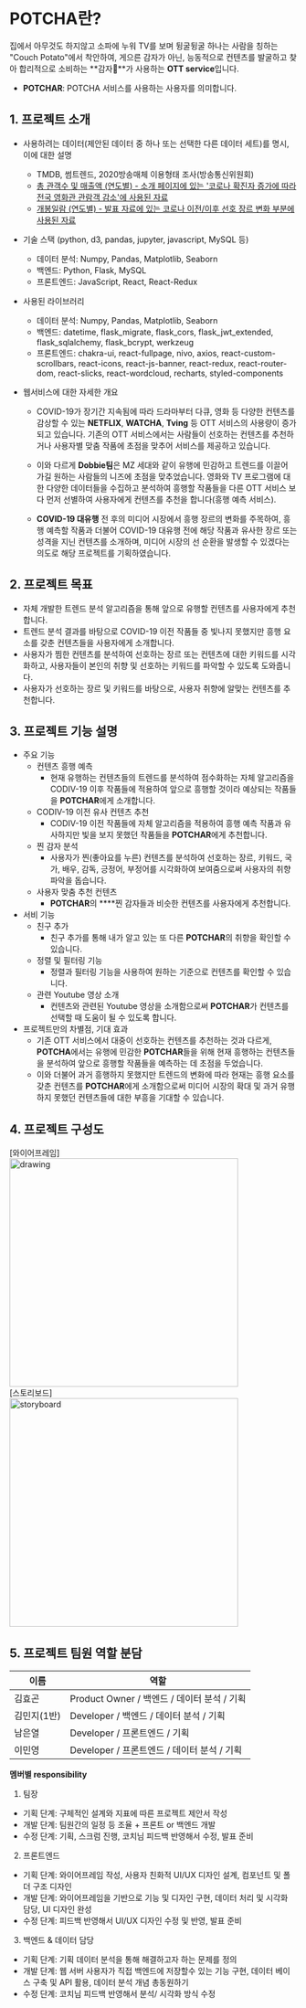 # **POTCHA란?**

집에서 아무것도 하지않고 소파에 누워 TV를 보며 뒹굴뒹굴 하나는 사람을 칭하는 "Couch Potato"에서 착안하여, 게으른 감자가 아닌, 능동적으로 컨텐츠를 발굴하고 찾아 합리적으로 소비하는 **감자🥔**가 사용하는 **OTT service**입니다.
  - **POTCHAR**: POTCHA 서비스를 사용하는 사용자를 의미합니다.

## 1. 프로젝트 소개
  - 사용하려는 데이터(제안된 데이터 중 하나 또는 선택한 다른 데이터 세트)를 명시, 이에 대한 설명
    - TMDB, 썸트렌드, 2020방송매체 이용형태 조사(방송통신위원회)
    - [총 관객수 및 매출액 (연도별) - 소개 페이지에 있는 '코로나 확진자 증가에 따라 전국 영화관 관람객 감소'에 사용된 자료](https://www.kobis.or.kr/kobis/business/stat/them/findYearlyTotalList.do)
    - [개봉일람 (연도별) - 발표 자료에 있는 코로나 이전/이후 선호 장르 변화 부분에 사용된 자료](https://www.kobis.or.kr/kobis/business/stat/offc/searchOfficHitTotList.do?searchMode=year#none) 

  - 기술 스택 (python, d3, pandas, jupyter, javascript, MySQL 등)
    - 데이터 분석: Numpy, Pandas, Matplotlib, Seaborn
    - 백엔드: Python, Flask, MySQL
    - 프론트엔드: JavaScript, React, React-Redux

  - 사용된 라이브러리     
    - 데이터 분석: Numpy, Pandas, Matplotlib, Seaborn
    - 백엔드: datetime, flask_migrate, flask_cors, flask_jwt_extended, flask_sqlalchemy, flask_bcrypt, werkzeug
    - 프론트엔드: chakra-ui, react-fullpage, nivo, axios, react-custom-scrollbars, react-icons, react-js-banner, react-redux, react-router-dom, react-slicks, react-wordcloud, recharts, styled-components

  - 웹서비스에 대한 자세한 개요 
    - COVID-19가 장기간 지속됨에 따라 드라마부터 다큐, 영화 등 다양한 컨텐츠를 감상할 수 있는 **NETFLIX**, **WATCHA**, **Tving** 등 OTT 서비스의 사용량이 증가되고 있습니다. 기존의 OTT 서비스에서는 사람들이 선호하는 컨텐츠를 추천하거나 사용자별 맞춤 작품에 초점을 맞추어 서비스를 제공하고 있습니다. 

    - 이와 다르게 **Dobbie팀**은 MZ 세대와 같이 유행에 민감하고 트렌드를 이끌어 가길 원하는 사람들의 니즈에 초점을 맞추었습니다. 영화와 TV 프로그램에 대한 다양한 데이터들을 수집하고 분석하여 흥행할 작품들을 다른 OTT 서비스 보다 먼저 선별하여 사용자에게 컨텐츠를 추천을 합니다(흥행 예측 서비스).

    - **COVID-19 대유행** 전 후의 미디어 시장에서 흥행 장르의 변화를 주목하여, 흥행 예측할 작품과 더불어 COVID-19 대유행 전에 해당 작품과 유사한 장르 또는 성격을 지닌 컨텐츠를 소개하며, 미디어 시장의 선 순환을 발생할 수 있겠다는 의도로 해당 프로젝트를 기획하였습니다.
## 2. 프로젝트 목표
  - 자체 개발한 트렌드 분석 알고리즘을 통해 앞으로 유행할 컨텐츠를 사용자에게 추천합니다.
  - 트렌드 분석 결과를 바탕으로 COVID-19 이전 작품들 중 빛나지 못했지만 흥행 요소를 갖춘 컨텐츠들을 사용자에게 소개합니다.
  - 사용자가 찜한 컨텐츠를 분석하여 선호하는 장르 또는 컨텐츠에 대한 키워드를 시각화하고, 사용자들이 본인의 취향 및 선호하는 키워드를 파악할 수 있도록 도와줍니다.
  - 사용자가 선호하는 장르 및 키워드를 바탕으로, 사용자 취향에 알맞는 컨텐츠를 추천합니다.


## 3. 프로젝트 기능 설명

  - 주요 기능
    - 컨텐츠 흥행 예측
      - 현재 유행하는 컨텐츠들의 트렌드를 분석하여 점수화하는 자체 알고리즘을 CODIV-19 이후 작품들에 적용하여 앞으로 흥행할 것이라 예상되는 작품들을 **POTCHAR**에게 소개합니다.
    - CODIV-19 이전 유사 컨텐츠 추천
      - CODIV-19 이전 작품들에 자체 알고리즘을 적용하여 흥행 예측 작품과 유사하지만 빛을 보지 못했던 작품들을 **POTCHAR**에게 추천합니다.
    - 찐 감자 분석
      - 사용자가 찐(좋아요를 누른) 컨텐츠를 분석하여 선호하는 장르, 키워드, 국가, 배우, 감독, 긍정어, 부정어를 시각화하여 보여줌으로써 사용자의 취향 파악을 돕습니다.
    - 사용자 맞춤 추천 컨텐츠
      - **POTCHAR**의 ****찐 감자들과 비슷한 컨텐츠를 사용자에게 추천합니다.
  - 서비 기능
    - 친구 추가
      - 친구 추가를 통해 내가 알고 있는 또 다른 **POTCHAR**의 취향을 확인할 수 있습니다.
    - 정렬 및 필터링 기능
      - 정렬과 필터링 기능을 사용하여 원하는 기준으로 컨텐츠를 확인할 수 있습니다.
    - 관련 Youtube 영상 소개
      - 컨텐츠와 관련된 Youtube 영상을 소개함으로써 **POTCHAR**가 컨텐츠를 선택할 때 도움이 될 수 있도록 합니다.
  - 프로젝트만의 차별점, 기대 효과
    - 기존 OTT 서비스에서 대중이 선호하는 컨텐츠를 추천하는 것과 다르게, **POTCHA**에서는 유행에 민감한 **POTCHAR**들을 위해 현재 흥행하는 컨텐츠들을 분석하여 앞으로 흥행할 작품들을 예측하는 데 초점을 두었습니다.
    - 이와 더불어 과거 흥행하지 못했지만 트렌드의 변화에 따라 현재는 흥행 요소를 갖춘 컨텐츠를 **POTCHAR**에게 소개함으로써 미디어 시장의 확대 및 과거 유행하지 못했던 컨텐츠들에 대한 부흥을 기대할 수 있습니다.

## 4. 프로젝트 구성도               
[와이어프레임] <br />
<a href="https://whimsical.com/dobbie-s-potcha-GSDWcDcg6yi7Kbgi3Tf8c1"><img src="https://user-images.githubusercontent.com/82889580/138548592-03093c62-dd31-4007-a47a-89852d776b1d.png" alt="drawing" width="400"/></a> <br />
[스토리보드] <br />
<a href="https://docs.google.com/presentation/d/1T_NNQGZCDs3byeRSfUB7Q-UJRsbi0QB156TCL4aG6Lc/edit#slide=id.p"><img src="https://user-images.githubusercontent.com/82889580/138548575-37bc8698-a8f2-439a-b6b9-6aeaa7034327.png" alt="storyboard" width="400" /></a><br />

## 5. 프로젝트 팀원 역할 분담
| 이름 | 역할 |
| ------ | ------ |
|   김효곤    | Product Owner / 백엔드 / 데이터 분석 / 기획 |
| 김민지(1반) | Developer / 백엔드 / 데이터 분석 / 기획 |
|   남은열    | Developer /  프론트엔드 / 기획 |
|   이민영    | Developer / 프론트엔드 / 데이터 분석 / 기획 |

**멤버별 responsibility**

1. 팀장 

- 기획 단계: 구체적인 설계와 지표에 따른 프로젝트 제안서 작성
- 개발 단계: 팀원간의 일정 등 조율 + 프론트 or 백엔드 개발
- 수정 단계: 기획, 스크럼 진행, 코치님 피드백 반영해서 수정, 발표 준비

2. 프론트엔드 

- 기획 단계: 와이어프레임 작성, 사용자 친화적 UI/UX 디자인 설계, 컴포넌트 및 폴더 구조 디자인
- 개발 단계: 와이어프레임을 기반으로 기능 및 디자인 구현, 데이터 처리 및 시각화 담당, UI 디자인 완성
- 수정 단계: 피드백 반영해서 UI/UX 디자인 수정 및 반영, 발표 준비

 3. 백엔드 & 데이터 담당  

- 기획 단계: 기획 데이터 분석을 통해 해결하고자 하는 문제를 정의
- 개발 단계: 웹 서버 사용자가 직접 백엔드에 저장할수 있는 기능 구현, 데이터 베이스 구축 및 API 활용, 데이터 분석 개념 총동원하기
- 수정 단계: 코치님 피드백 반영해서 분석/ 시각화 방식 수정
